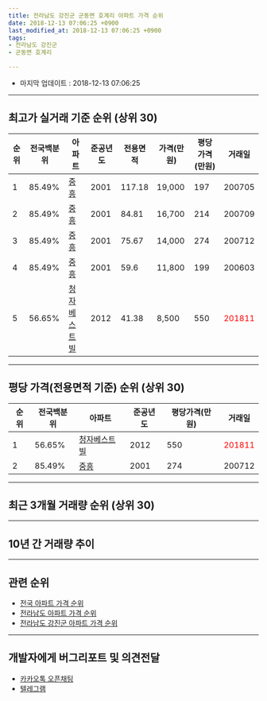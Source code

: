 ```yaml
---
title: 전라남도 강진군 군동면 호계리 아파트 가격 순위
date: 2018-12-13 07:06:25 +0900
last_modified_at: 2018-12-13 07:06:25 +0900
tags:
- 전라남도 강진군
- 군동면 호계리

---
```


* 마지막 업데이트 : 2018-12-13 07:06:25

---

## 최고가 실거래 기준 순위 (상위 30)


|순위|전국백분위|아파트|준공년도|전용면적|가격(만원)|평당가격(만원)|거래일|
|---|---|---|---|---|---|---|---|
|1|85.49%|[중흥](https://search.naver.com/search.naver?query=%EC%A0%84%EB%9D%BC%EB%82%A8%EB%8F%84+%EA%B0%95%EC%A7%84%EA%B5%B0+%EA%B5%B0%EB%8F%99%EB%A9%B4+%ED%98%B8%EA%B3%84%EB%A6%AC+%EC%A4%91%ED%9D%A5)|2001|117.18|19,000|197|200705|
|2|85.49%|[중흥](https://search.naver.com/search.naver?query=%EC%A0%84%EB%9D%BC%EB%82%A8%EB%8F%84+%EA%B0%95%EC%A7%84%EA%B5%B0+%EA%B5%B0%EB%8F%99%EB%A9%B4+%ED%98%B8%EA%B3%84%EB%A6%AC+%EC%A4%91%ED%9D%A5)|2001|84.81|16,700|214|200709|
|3|85.49%|[중흥](https://search.naver.com/search.naver?query=%EC%A0%84%EB%9D%BC%EB%82%A8%EB%8F%84+%EA%B0%95%EC%A7%84%EA%B5%B0+%EA%B5%B0%EB%8F%99%EB%A9%B4+%ED%98%B8%EA%B3%84%EB%A6%AC+%EC%A4%91%ED%9D%A5)|2001|75.67|14,000|274|200712|
|4|85.49%|[중흥](https://search.naver.com/search.naver?query=%EC%A0%84%EB%9D%BC%EB%82%A8%EB%8F%84+%EA%B0%95%EC%A7%84%EA%B5%B0+%EA%B5%B0%EB%8F%99%EB%A9%B4+%ED%98%B8%EA%B3%84%EB%A6%AC+%EC%A4%91%ED%9D%A5)|2001|59.6|11,800|199|200603|
|5|56.65%|[청자베스트빌](https://search.naver.com/search.naver?query=%EC%A0%84%EB%9D%BC%EB%82%A8%EB%8F%84+%EA%B0%95%EC%A7%84%EA%B5%B0+%EA%B5%B0%EB%8F%99%EB%A9%B4+%ED%98%B8%EA%B3%84%EB%A6%AC+%EC%B2%AD%EC%9E%90%EB%B2%A0%EC%8A%A4%ED%8A%B8%EB%B9%8C)|2012|41.38|8,500|550|<span style="color:red">201811</span>|


---

## 평당 가격(전용면적 기준) 순위 (상위 30)


|순위|전국백분위|아파트|준공년도|평당가격(만원)|거래일|
|---|---|---|---|---|---|
|1|56.65%|[청자베스트빌](https://search.naver.com/search.naver?query=%EC%A0%84%EB%9D%BC%EB%82%A8%EB%8F%84+%EA%B0%95%EC%A7%84%EA%B5%B0+%EA%B5%B0%EB%8F%99%EB%A9%B4+%ED%98%B8%EA%B3%84%EB%A6%AC+%EC%B2%AD%EC%9E%90%EB%B2%A0%EC%8A%A4%ED%8A%B8%EB%B9%8C)|2012|550|<span style="color:red">201811</span>|
|2|85.49%|[중흥](https://search.naver.com/search.naver?query=%EC%A0%84%EB%9D%BC%EB%82%A8%EB%8F%84+%EA%B0%95%EC%A7%84%EA%B5%B0+%EA%B5%B0%EB%8F%99%EB%A9%B4+%ED%98%B8%EA%B3%84%EB%A6%AC+%EC%A4%91%ED%9D%A5)|2001|274|200712|


---

## 최근 3개월 거래량 순위 (상위 30)


<div style="width:100%;">
    <canvas id="deal_count_ranking" height="250"></canvas>
</div>


<script>
new Chart(document.getElementById("deal_count_ranking"), {
    type: 'horizontalBar',
    data: {
        labels: ['중흥', '청자베스트빌'],
        datasets: [{
            label: '실거래 수',
            data: [1, 1],
            borderColor: "rgba(255, 0, 128, 1)",
            backgroundColor: "rgba(255, 0, 128, 0.5)",
            fill: false,
        }]
    },
    options: {
        responsive: true,
        title: {
            display: true,
            text: '최근 3개월 거래량 순위'
        },
        tooltips: {
            mode: 'index',
            intersect: false,
            callbacks: {
                title: function(tooltipItems, data) {
                    return "실거래 수:";
                },
                label: function(tooltipItem, data) {
                    return data.labels[tooltipItem.index] + ": " + tooltipItem.xLabel;
                }
            }
        },
        hover: {
            mode: 'nearest',
            intersect: true
        },
        scales: {
            xAxes: [{
                display: true,
                scaleLabel: {
                    display: true,
                    labelString: '실거래 수'
                },
                ticks: {
                    suggestedMin: 0,
                }
            }],
            yAxes: [{
                display: true,
                ticks: {
                    autoSkip: false,
                    callback: function(value, index, values) {
                        if (value.length > 15)
                            return value.substr(0, 13) + "...";
                        else
                            return value;
                    }
                },
                scaleLabel: {
                    display: false,
                }
            }]
        }
    }
});

</script>


---

## 10년 간 거래량 추이


<div style="width:100%;">
    <canvas id="deal_progress" height="250"></canvas>
</div>

<script>
new Chart(document.getElementById("deal_progress"), {
    type: 'line',
    data: {
        labels: ['200812','200901','200902','200903','200904','200905','200906','200907','200908','200909','200910','200911','200912','201001','201002','201003','201004','201005','201006','201007','201008','201009','201010','201011','201012','201101','201102','201103','201104','201105','201106','201107','201108','201109','201110','201111','201112','201201','201202','201203','201204','201205','201206','201207','201208','201209','201210','201211','201212','201301','201302','201303','201304','201305','201306','201307','201308','201309','201310','201311','201312','201401','201402','201403','201404','201405','201406','201407','201408','201409','201410','201411','201412','201501','201502','201503','201504','201505','201506','201507','201508','201509','201510','201511','201512','201601','201602','201603','201604','201605','201606','201607','201608','201609','201610','201611','201612','201701','201702','201703','201704','201705','201706','201707','201708','201709','201710','201711','201712','201801','201802','201803','201804','201805','201806','201807','201808','201809','201810','201811','201812'],
        datasets: [{
            label: '실거래 수',
            pointRadius: 1,
            data: [4, 0, 5, 4, 3, 9, 5, 0, 0, 1, 5, 0, 2, 2, 1, 1, 2, 3, 0, 0, 2, 1, 1, 3, 2, 2, 1, 2, 1, 0, 1, 1, 1, 1, 1, 1, 0, 0, 0, 2, 0, 1, 1, 1, 0, 1, 2, 4, 2, 2, 1, 2, 3, 3, 1, 0, 1, 0, 2, 5, 2, 1, 1, 0, 0, 2, 4, 2, 0, 0, 0, 1, 0, 1, 1, 3, 2, 1, 1, 0, 0, 1, 2, 2, 1, 2, 0, 4, 3, 1, 1, 0, 2, 1, 1, 0, 4, 3, 2, 1, 0, 0, 0, 1, 0, 0, 1, 1, 1, 0, 1, 0, 1, 0, 2, 1, 1, 1, 0, 2, 0],
            borderColor: "rgba(255, 201, 14, 1)",
            backgroundColor: "rgba(255, 201, 14, 0.5)",
            fill: true,
        }]
    },
    options: {
        responsive: true,
        title: {
            display: true,
            text: '10년간 거래량 추이'
        },
        tooltips: {
            mode: 'index',
            intersect: false,
        },
        hover: {
            mode: 'nearest',
            intersect: true
        },
        scales: {
            xAxes: [{
                display: true,
                scaleLabel: {
                    display: true,
                    labelString: '년/월'
                }
            }],
            yAxes: [{
                display: true,
                ticks: {
                    suggestedMin: 0,
                },
                scaleLabel: {
                    display: true,
                    labelString: '실거래 수'
                }
            }]
        }
    }
});

</script>


---

## 관련 순위

- [전국 아파트 가격 순위](https://inasie.github.io/apt-ranking/전국)
- [전라남도 아파트 가격 순위](https://inasie.github.io/apt-ranking/전라남도)
- [전라남도 강진군 아파트 가격 순위](https://inasie.github.io/apt-ranking/전라남도-강진군)


---

## 개발자에게 버그리포트 및 의견전달

- [카카오톡 오픈채팅](https://open.kakao.com/o/gLJUAP4)
- [텔레그램](https://t.me/inasie)

